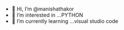 - 👋 Hi, I’m @manishathakor
- 👀 I’m interested in ...PYTHON
- 🌱 I’m currently learning ...visual studio code
<!---
manishathakor/manishathakor is a ✨ special ✨ repository because its `README.md` (this file) appears on your GitHub profile.
You can click the Preview link to take a look at your changes.
--->

